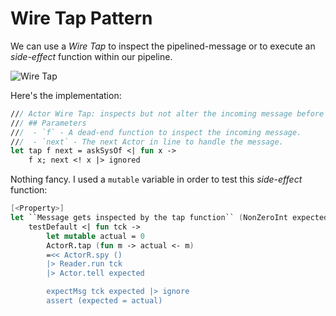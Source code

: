 # Wire Tap Pattern
We can use a _Wire Tap_ to inspect the pipelined-message or to execute an _side-effect_ function within our pipeline.

![Wire Tap](http://www.enterpriseintegrationpatterns.com/img/WireTap.gif)

Here's the implementation:

```fsharp
/// Actor Wire Tap: inspects but not alter the incoming message before sending the orignal to the next Actor.
/// ## Parameters
///  - `f` - A dead-end function to inspect the incoming message.
///  - `next` - The next Actor in line to handle the message.
let tap f next = askSysOf <| fun x -> 
    f x; next <! x |> ignored
```

Nothing fancy.
I used a ```mutable``` variable in order to test this _side-effect_ function:

```fsharp
[<Property>]
let ``Message gets inspected by the tap function`` (NonZeroInt expected) =
    testDefault <| fun tck ->
        let mutable actual = 0
        ActorR.tap (fun m -> actual <- m)
        =<< ActorR.spy ()
        |> Reader.run tck
        |> Actor.tell expected

        expectMsg tck expected |> ignore
        assert (expected = actual)
```
